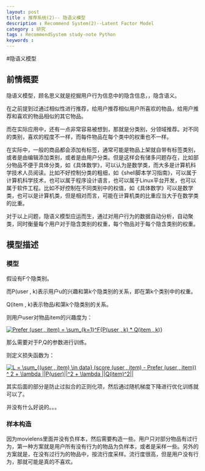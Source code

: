 ```yaml
---
layout: post
title : 推荐系统(2)-- 隐语义模型
description : Recommend System(2)--Latent Factor Model
category : 研究
tags : RecommendSystem study-note Python
keywords : 
---
```


#隐语义模型

## 前情概要

隐语义模型，顾名思义就是挖掘用户行为信息中的隐含信息，，隐含语义。

在之前提到过通过相似性进行推荐，给用户推荐相似用户所喜欢的物品，给用户推荐和喜欢的物品相似的其它物品。

而在实际应用中，还有一点非常容易被想到，那就是分类别，分领域推荐。对不同的类别，喜欢的程度不一样，而每件物品在每个类中的权重也不一样。

在实际中，一般的商品都会添加有标签，通常可能是物品上架就自带有标签类别，或者是由编辑添加类别，或者是由用户分类。但是这样会有储多问题存在，比如部分物品不便于具体分类，如《具体数学》，可以认为是数学类，而大多是计算机科学技术人员阅读。比如不好控制分类的粗细，如《shell脚本学习指南》，可以属于计算机科学技术，也可以属于程序设计语言，也可以属于Linux平台开发，也可以属于软件工程。比如不好控制在不同类别中的权值，如《具体数学》可以是数学类，也可以是计算机类，但是相对而言，可能在计算机类的比重应当大于在数学类的比重。

对于以上问题，隐语义模型应运而生，通过对用户行为的数据自动分析，自动聚类，同时衡量每个用户对于隐含类别的权重，每个物品对于每个隐含类别的权重。

## 模型描述


### 模型

假设有F个隐类别。

而P(user , k)表示用户u的兴趣和第k个隐类别的关系，即在第k个类别中的权重。

Q(item , k)表示物品i和第k个隐类别的关系。

则用户user对物品item的兴趣度为：

<a href="http://www.codecogs.com/eqnedit.php?latex=Prefer&space;(user&space;,&space;item)&space;=&space;\sum_{k=1}^F{P(user&space;,&space;k)&space;*&space;Q(item&space;,&space;k)}" target="_blank"><img src="http://latex.codecogs.com/gif.latex?Prefer&space;(user&space;,&space;item)&space;=&space;\sum_{k=1}^F{P(user&space;,&space;k)&space;*&space;Q(item&space;,&space;k)}" title="Prefer (user , item) = \sum_{k=1}^F{P(user , k) * Q(item , k)}" /></a>


那么需要对于P,Q的参数进行训练。

则定义损失函数为：

<a href="http://www.codecogs.com/eqnedit.php?latex=L&space;=&space;\sum_{(user&space;,&space;item)&space;\in&space;data}&space;(score&space;(user&space;,&space;item)&space;-&space;Prefer&space;(user&space;,&space;item))&space;^&space;2&space;&plus;&space;\lambda&space;||P(user)||^2&space;&plus;&space;\lambda&space;||Q(item)^2||" target="_blank"><img src="http://latex.codecogs.com/gif.latex?L&space;=&space;\sum_{(user&space;,&space;item)&space;\in&space;data}&space;(score&space;(user&space;,&space;item)&space;-&space;Prefer&space;(user&space;,&space;item))&space;^&space;2&space;&plus;&space;\lambda&space;||P(user)||^2&space;&plus;&space;\lambda&space;||Q(item)^2||" title="L = \sum_{(user , item) \in data} (score (user , item) - Prefer (user , item)) ^ 2 + \lambda ||P(user)||^2 + \lambda ||Q(item)^2||" /></a>


其实后面的部分是防止过拟合的正则化项，然后通过随机梯度下降进行优化训练就可以了。

并没有什么好说的。。。


### 样本构造 

因为movielens里面并没有负样本，然后需要构造一些。用户只对部分物品有过行为，第一种方案就是用户所有没有行为的物品为负样本，或者是采样一些。另外的方案就是，在没有过行为的物品中，按流行度采样。流行度很高，但是用户没有行为，那就可能是真的不喜欢。











































